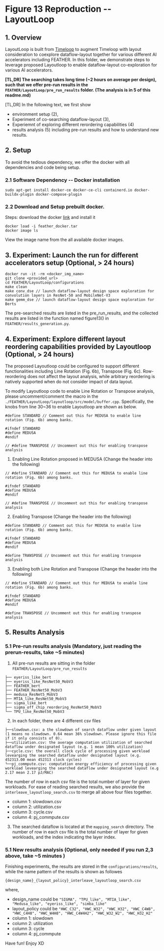 # Figure 13 Reproduction -- LayoutLoop

## 1. Overview
LayoutLoop is built from [Timeloop](https://parashar.org/ispass19.pdf) to augment Timeloop with layout consideration to coexplore dataflow-layout together for various different AI accelerators including FEATHER.
In this folder, we demonstrate steps to leverage proposed Layoutloop to enable dataflow-layout co-exploration for various AI accelerators.

**[TL,DR] The searching takes long time (~2 hours on average per design), such that we offer pre-run results in the `FEATHER/LayoutLoop/pre_run_results` folder. (The analysis is in 5 of this readme.md)**

[TL,DR] In the following text, we first show 
- environment setup (2),
- Experiment of co-searching dataflow-layout (3), 
- Experiemnt of exploring different rerordering capabilities (4) 
- results analysis (5) including pre-run results and how to understand new results.

## 2. Setup
To avoid the tedious dependency, we offer the docker with all dependencies and code being setup.

### 2.1 Software Dependency -- Docker installation
```
sudo apt-get install docker-ce docker-ce-cli containerd.io docker-buildx-plugin docker-compose-plugin
```
### 2.2 Download and Setup prebuilt docker.
Steps: download the docker [link](https://drive.google.com/file/d/1-BdCdKI00gXY8GKtNpwHVtn4b-r_vNCC/view?usp=sharing) and install it
```
docker load -i feather_docker.tar 
docker image ls
```
View the image name from the all available docker images.


## 3. Experiment: Launch the run for different accelerators setup (Optional, > 24 hours)

```
docker run -it -rm <docker_img_name>
git clone <provided_url>
cd FEATHER/LayoutLoop/configurations
make clean
make conv_dse // launch dataflow-layout design space exploration for convolution layers in ResNet-50 and MobileNet-V3
make gemm_dse // launch dataflow-layout design space exploration for Berts
```

The pre-searched results are listed in the pre_run_results, and the collected results are listed in the function named figure13() in `FEATHER/results_generation.py`.

## 4. Experiment: Explore different layout reordering capabilities provided by Layoutloop (Optional, > 24 hours)
The proposed Layoutloop could be configured to support different functionalities including Line Rotation (Fig. 6b), Transpose (Fig. 6c). Row-reordering does not affect the layout analysis, while arbitrary reordering is natively supported when do not consider impact of data layout. 

To modify Layoutloop code to enable Line Rotation or Transpose analysis, please uncomment/comment the macro in the `./FEATHER/LayoutLoop/layoutloop/src/model/buffer.cpp`. Specifically, the knobs from line 30~36 to enable Layoutloop are shown as below.
```
#define STANDARD // Comment out this for MEDUSA to enable line rotation (Fig. 6b) among banks.

#ifndef STANDARD
#define MEDUSA
#endif

// #define TRANSPOSE // Uncomment out this for enabling transpose analysis
```
1. Enabling Line Rotation proposed in MEDUSA (Change the header into the following)
```
// #define STANDARD // Comment out this for MEDUSA to enable line rotation (Fig. 6b) among banks.

#ifndef STANDARD
#define MEDUSA
#endif

// #define TRANSPOSE // Uncomment out this for enabling transpose analysis
```
2. Enabling Transpose (Change the header into the following)
```
#define STANDARD // Comment out this for MEDUSA to enable line rotation (Fig. 6b) among banks.

#ifndef STANDARD
#define MEDUSA
#endif

#define TRANSPOSE // Uncomment out this for enabling transpose analysis
```
3. Enabling both Line Rotation and Transpose (Change the header into the following)
```
// #define STANDARD // Comment out this for MEDUSA to enable line rotation (Fig. 6b) among banks.

#ifndef STANDARD
#define MEDUSA
#endif

#define TRANSPOSE // Uncomment out this for enabling transpose analysis
```

## 5. Results Analysis
### 5.1 Pre-run results analysis (Mandatory, just reading the prerun-results, take ~5 minutes)
1. All pre-run results are sitting in the folder `FEATHER/LayoutLoop/pre_run_results`
```
├── eyeriss_like_bert
├── eyeriss_like_ResNet50_MobV3
├── FEATHER_bert
├── FEATHER_ResNet50_MobV3
├── medusa_ResNet5_MobV3
├── MTIA_like_ResNet50_MobV3
├── sigma_like_bert
├── sigma_off_chip_reordering_ResNet50_MobV3
└── TPU_like_ResNet50_MobV3
```

2. In each folder, there are 4 different csv files 
```
├──slowdown.csv: a the slowdown of search dataflow under given layout (1 means no slowdown. 0.64 mean 36% slowdown. Please ignore this file if it only consists of 0).
├──utilization.csv: the average computation utilization of searched dataflow under designated layout (e.g. 1 mean 100% utilization)
├──cycle.csv: the overall clock cycle of processing given workload levearging the searched dataflow under designated layout (e.g. 452313.00 mean 452313 clock cycles)
└──pj_commpute.csv: computation energy efficiency of processing given workload levearging the searched dataflow under designated layout (e.g 2.17 mean 2.17 pJ/MAC)
```
The number of row in each csv file is the total number of layer for given workloads. For ease of reading searched results, we also provide the `interleave_layoutloop_search.csv` to merge all above four files together.
- column 1: slowdown.csv
- column 2: utilization.csv
- column 3: cycle.csv
- column 4: pj_commpute.csv

3. The searched dataflow is located at the `mapping_search` directory. 
The number of row in each csv file is the total number of layer for given workloads, and the index indicating the layer index. 

### 5.1 New results analysis (Optional, only needed if you run 2,3 above, take ~5 minutes  )
Finishing experiments, the results are stored in the `configurations/results`, while the name pattern of the results is shown as followes
```
{design_name}_{layout_policy}_interleave_layoutloop_search.csv
```
where, 
- design_name could be `"SIGMA", "TPU_like", "MTIA_like", "Medusa_like", "eyeriss_like", "simba_like"`
- layout_policy could be `"HWC_C32", "HWC_W32", "HWC_H32", "HWC_C4W8", "HWC_C4H8", "HWC_W4H8", "HWC_C4W4H2", "HWC_W32_W2", "HWC_H32_H2"`
- column 1: slowdown
- column 2: utilization
- column 3: cycle
- column 4: pj_commpute


Have fun! Enjoy XD
